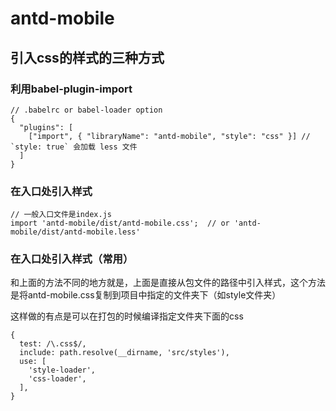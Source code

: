 # antd-mobile

## 引入css的样式的三种方式

### 利用babel-plugin-import

```
// .babelrc or babel-loader option
{
  "plugins": [
    ["import", { "libraryName": "antd-mobile", "style": "css" }] // `style: true` 会加载 less 文件
  ]
}
```

### 在入口处引入样式

```
// 一般入口文件是index.js
import 'antd-mobile/dist/antd-mobile.css';  // or 'antd-mobile/dist/antd-mobile.less'
```

### 在入口处引入样式（常用）

和上面的方法不同的地方就是，上面是直接从包文件的路径中引入样式，这个方法是将antd-mobile.css复制到项目中指定的文件夹下（如style文件夹）

这样做的有点是可以在打包的时候编译指定文件夹下面的css

```
{
  test: /\.css$/,
  include: path.resolve(__dirname, 'src/styles'),
  use: [
    'style-loader',
    'css-loader',
  ],
}

```